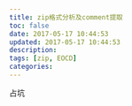 ```yaml
---
title: zip格式分析及comment提取
toc: false
date: 2017-05-17 10:44:53
updated: 2017-05-17 10:44:53
description:
tags: [zip, EOCD]
categories:
---
```


占坑
<!-- more -->
